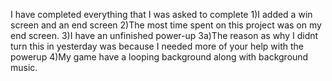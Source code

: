 
I have completed everything that I was asked to complete
1)I added a win screen and an end screen
    2)The most time spent on this project was on my end screen.
3)I have an unfinished power-up
    3a)The reason as why I didnt turn this in yesterday was because I needed more of your help with the powerup
4)My game have a looping background along with background music.